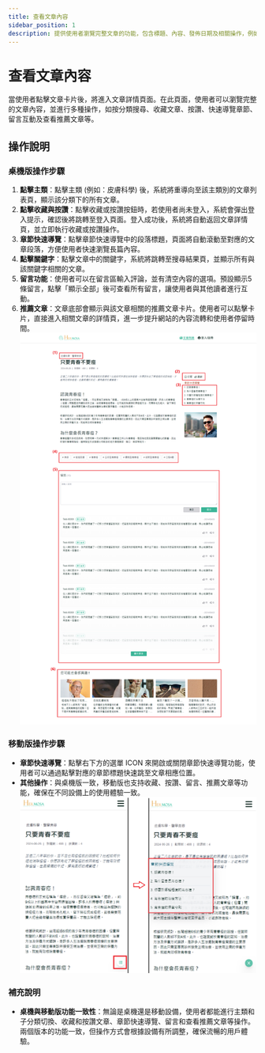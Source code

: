 ```yaml
---
title: 查看文章內容
sidebar_position: 1
description: 提供使用者瀏覽完整文章的功能，包含標題、內容、發佈日期及相關操作，例如收藏、按讚、章節導覽、留言和推薦文章等，幫助使用者更高效地互動和瀏覽文章。
---
```


# 查看文章內容

當使用者點擊文章卡片後，將進入文章詳情頁面。在此頁面，使用者可以瀏覽完整的文章內容，並進行多種操作，如按分類搜尋、收藏文章、按讚、快速導覽章節、留言互動及查看推薦文章等。

## 操作說明

### 桌機版操作步驟

1. **點擊主類**：點擊主類 (例如：皮膚科學) 後，系統將重導向至該主類別的文章列表頁，顯示該分類下的所有文章。
2. **點擊收藏與按讚**：點擊收藏或按讚按鈕時，若使用者尚未登入，系統會彈出登入提示，確認後將跳轉至登入頁面。登入成功後，系統將自動返回文章詳情頁，並立即執行收藏或按讚操作。
3. **章節快速導覽**：點擊章節快速導覽中的段落標題，頁面將自動滾動至對應的文章段落，方便使用者快速瀏覽長篇內容。
4. **點擊關鍵字**：點擊文章中的關鍵字，系統將跳轉至搜尋結果頁，並顯示所有與該關鍵字相關的文章。
5. **留言功能**：使用者可以在留言區輸入評論，並有清空內容的選項。預設顯示5條留言，點擊「顯示全部」後可查看所有留言，讓使用者與其他讀者進行互動。
6. **推薦文章**：文章底部會顯示與該文章相關的推薦文章卡片。使用者可以點擊卡片，直接進入相關文章的詳情頁，進一步提升網站的內容流轉和使用者停留時間。
   ![查看文章內容](./img/article-detaill.png)

### 移動版操作步驟

- **章節快速導覽**：點擊右下方的選單 ICON 來開啟或關閉章節快速導覽功能，使用者可以通過點擊對應的章節標題快速跳至文章相應位置。
- **其他操作**：與桌機版一致，移動版也支持收藏、按讚、留言、推薦文章等功能，確保在不同設備上的使用體驗一致。
  ![查看文章內容](./img/article-detaill-mobile-sidebar.png)

### 補充說明

- **桌機與移動版功能一致性**：無論是桌機還是移動設備，使用者都能進行主類和子分類切換、收藏和按讚文章、章節快速導覽、留言和查看推薦文章等操作。兩個版本的功能一致，但操作方式會根據設備有所調整，確保流暢的用戶體驗。
